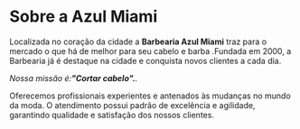 <!DOCTYPE html>
<html lang="pt-br">
  <head>
   <meta charset="UTF-8">
   <title>Azul Miami</title>
  </head>
     <body>
 <h1>Sobre a Azul Miami</h1>
   <p>Localizada no coração da cidade a <strong>Barbearia Azul Miami</strong> traz para o mercado o que há de melhor para seu cabelo e barba .Fundada em 2000, a Barbearia já é destaque na cidade e conquista novos clientes a cada dia.</p>
   <p><em>Nossa missão é:<strong>"Cortar cabelo".</strong>.</em></p>
   <p>Oferecemos profissionais experientes e antenados às mudanças no mundo da moda. O atendimento possui padrão de excelência e agilidade, garantindo qualidade e satisfação dos nossos clientes.</p>
    </body>
</html>
